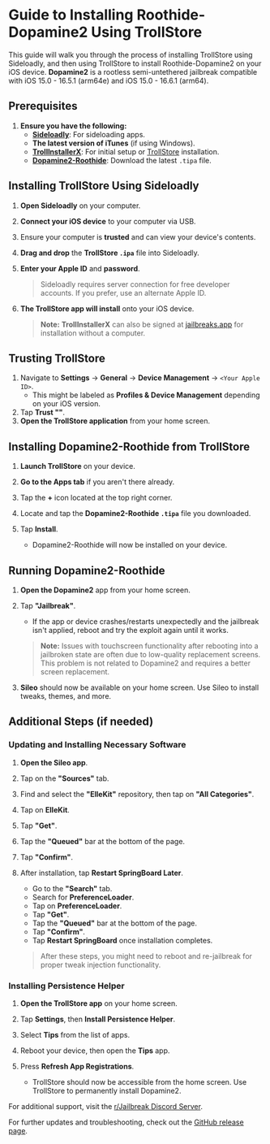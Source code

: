 # Guide to Installing Roothide-Dopamine2 Using TrollStore

This guide will walk you through the process of installing TrollStore using Sideloadly, and then using TrollStore to install Roothide-Dopamine2 on your iOS device. **Dopamine2** is a rootless semi-untethered jailbreak compatible with iOS 15.0 - 16.5.1 (arm64e) and iOS 15.0 - 16.6.1 (arm64).

## Prerequisites

1. **Ensure you have the following:**
   - **[Sideloadly](https://sideloadly.io/#download)**: For sideloading apps.
   - **The latest version of iTunes** (if using Windows).
   - **[TrollInstallerX](https://github.com/alfiecg24/TrollInstallerX/releases/tag/1.0.2)**: For initial setup or [TrollStore](https://trollstore.app/) installation.
   - **[Dopamine2-Roothide](https://github.com/akewcrafts/Dopamine2-roothide/releases/tag/2.1.7)**: Download the latest `.tipa` file.

## Installing TrollStore Using Sideloadly

1. **Open Sideloadly** on your computer.
2. **Connect your iOS device** to your computer via USB.
3. Ensure your computer is **trusted** and can view your device's contents.
4. **Drag and drop** the **TrollStore `.ipa`** file into Sideloadly.
5. **Enter your Apple ID** and **password**.

   > Sideloadly requires server connection for free developer accounts. If you prefer, use an alternate Apple ID.

6. **The TrollStore app will install** onto your iOS device.

   > **Note:** **TrollInstallerX** can also be signed at [jailbreaks.app](https://jailbreaks.app) for installation without a computer.

## Trusting TrollStore

1. Navigate to **Settings** -> **General** -> **Device Management** -> `<Your Apple ID>`.
   - This might be labeled as **Profiles & Device Management** depending on your iOS version.
2. Tap **Trust "<Your Apple ID>"**.
3. **Open the TrollStore application** from your home screen.

## Installing Dopamine2-Roothide from TrollStore

1. **Launch TrollStore** on your device.
2. **Go to the Apps tab** if you aren't there already.
3. Tap the **+** icon located at the top right corner.
4. Locate and tap the **Dopamine2-Roothide `.tipa`** file you downloaded.
5. Tap **Install**.

   - Dopamine2-Roothide will now be installed on your device.

## Running Dopamine2-Roothide

1. **Open the Dopamine2** app from your home screen.
2. Tap **"Jailbreak"**.

   - If the app or device crashes/restarts unexpectedly and the jailbreak isn't applied, reboot and try the exploit again until it works.

   > **Note:** Issues with touchscreen functionality after rebooting into a jailbroken state are often due to low-quality replacement screens. This problem is not related to Dopamine2 and requires a better screen replacement.

3. **Sileo** should now be available on your home screen. Use Sileo to install tweaks, themes, and more.

## Additional Steps (if needed)

### Updating and Installing Necessary Software

1. **Open the Sileo app**.
2. Tap on the **"Sources"** tab.
3. Find and select the **"ElleKit"** repository, then tap on **"All Categories"**.
4. Tap on **ElleKit**.
5. Tap **"Get"**.
6. Tap the **"Queued"** bar at the bottom of the page.
7. Tap **"Confirm"**.
8. After installation, tap **Restart SpringBoard Later**.

   - Go to the **"Search"** tab.
   - Search for **PreferenceLoader**.
   - Tap on **PreferenceLoader**.
   - Tap **"Get"**.
   - Tap the **"Queued"** bar at the bottom of the page.
   - Tap **"Confirm"**.
   - Tap **Restart SpringBoard** once installation completes.

   > After these steps, you might need to reboot and re-jailbreak for proper tweak injection functionality.

### Installing Persistence Helper

1. **Open the TrollStore app** on your home screen.
2. Tap **Settings**, then **Install Persistence Helper**.
3. Select **Tips** from the list of apps.
4. Reboot your device, then open the **Tips** app.
5. Press **Refresh App Registrations**.

   - TrollStore should now be accessible from the home screen. Use TrollStore to permanently install Dopamine2.

For additional support, visit the [r/Jailbreak Discord Server](https://discord.gg/rjailbreak).

For further updates and troubleshooting, check out the [GitHub release page](https://github.com/your-repo/releases).

